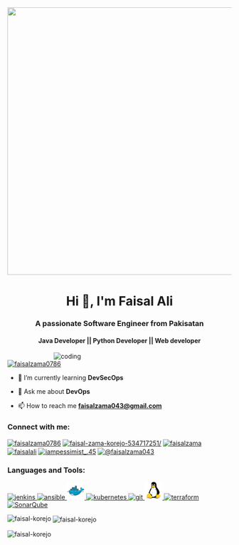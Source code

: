 <img height="600" width="1100" src="https://d1jnx9ba8s6j9r.cloudfront.net/blog/wp-content/uploads/2019/10/website.png">
<h1 align="center">Hi 👋, I'm Faisal Ali</h1>
<h3 align="center">A passionate Software Engineer from Pakisatan </h3>
<h4 align="center">Java Developer || Python Developer || Web developer </h4>
<img align="right" alt="coding" width=400 src="https://cdn.dribbble.com/users/1162077/screenshots/3848914/programmer.gif"> </p>

<p align="left"> <a href="https://twitter.com/faisalzama0786" target="blank"><img src="https://img.shields.io/twitter/follow/faisalzama0786?logo=twitter&style=for-the-badge" alt="faisalzama0786" /></a> </p>

- 🌱 I’m currently learning **DevSecOps**

- 💬 Ask me about **DevOps**

- 📫 How to reach me **faisalzama043@gmail.com**

<h3 align="left">Connect with me:</h3>
<p align="left">
<a href="https://twitter.com/faisalzama0786" target="blank"><img align="center" src="https://raw.githubusercontent.com/rahuldkjain/github-profile-readme-generator/master/src/images/icons/Social/twitter.svg" alt="faisalzama0786" height="30" width="40" /></a>
<a href="https://linkedin.com/in/faisal-zama-korejo-534717251/" target="blank"><img align="center" src="https://raw.githubusercontent.com/rahuldkjain/github-profile-readme-generator/master/src/images/icons/Social/linked-in-alt.svg" alt="faisal-zama-korejo-534717251/" height="30" width="40" /></a>
<a href="https://kaggle.com/faisalzama" target="blank"><img align="center" src="https://raw.githubusercontent.com/rahuldkjain/github-profile-readme-generator/master/src/images/icons/Social/kaggle.svg" alt="faisalzama" height="30" width="40" /></a>
<a href="https://fb.com/faisalali" target="blank"><img align="center" src="https://raw.githubusercontent.com/rahuldkjain/github-profile-readme-generator/master/src/images/icons/Social/facebook.svg" alt="faisalali" height="30" width="40" /></a>
<a href="https://instagram.com/iampessimist_.45" target="blank"><img align="center" src="https://raw.githubusercontent.com/rahuldkjain/github-profile-readme-generator/master/src/images/icons/Social/instagram.svg" alt="iampessimist_.45" height="30" width="40" /></a>
<a href="https://www.youtube.com/c/@faisalzama043" target="blank"><img align="center" src="https://raw.githubusercontent.com/rahuldkjain/github-profile-readme-generator/master/src/images/icons/Social/youtube.svg" alt="@faisalzama043" height="30" width="40" /></a>
</p>

<h3 align="left">Languages and Tools:</h3>
<p align="left">
  <!-- DevOps Tools -->
  <a href="https://www.jenkins.io/" target="_blank" rel="noreferrer">
    <img src="https://www.vectorlogo.zone/logos/jenkins/jenkins-icon.svg" alt="jenkins" width="40" height="40"/>
  </a>
  <a href="https://www.ansible.com/" target="_blank" rel="noreferrer">
    <img src="https://www.vectorlogo.zone/logos/ansible/ansible-icon.svg" alt="ansible" width="40" height="40"/>
  </a>
  <a href="https://www.docker.com/" target="_blank" rel="noreferrer">
    <img src="https://raw.githubusercontent.com/devicons/devicon/master/icons/docker/docker-original.svg" alt="docker" width="40" height="40"/>
  </a>
  <a href="https://kubernetes.io/" target="_blank" rel="noreferrer">
    <img src="https://www.vectorlogo.zone/logos/kubernetes/kubernetes-icon.svg" alt="kubernetes" width="40" height="40"/>
  </a>
  <a href="https://git-scm.com/" target="_blank" rel="noreferrer">
    <img src="https://www.vectorlogo.zone/logos/git-scm/git-scm-icon.svg" alt="git" width="40" height="40"/>
  </a>
  <a href="https://www.linux.org/" target="_blank" rel="noreferrer">
    <img src="https://raw.githubusercontent.com/devicons/devicon/master/icons/linux/linux-original.svg" alt="linux" width="40" height="40"/>
  </a>
  <a href="https://www.terraform.io/" target="_blank" rel="noreferrer">
    <img src="https://www.vectorlogo.zone/logos/terraformio/terraformio-icon.svg" alt="terraform" width="40" height="40"/>
  </a>
  <a href="https://www.sonarqube.org/" target="_blank" rel="noreferrer">
  <img src="[https://upload.wikimedia.org/wikipedia/commons/4/42/SonarQube_logo.png](https://www.aviator.co/blog/wp-content/uploads/2023/01/sonarqube-1024x567.png)" alt="SonarQube" width="40" height="40"/>
</a>


<p><img align="left" src="https://github-readme-stats.vercel.app/api/top-langs?username=faisal-korejo&show_icons=true&locale=en&layout=compact" alt="faisal-korejo" /></p>

<p>&nbsp;<img align="center" src="https://github-readme-stats.vercel.app/api?username=faisal-korejo&show_icons=true&locale=en" alt="faisal-korejo" /></p>

<p><img align="center" src="https://github-readme-streak-stats.herokuapp.com/?user=faisal-korejo&" alt="faisal-korejo" /></p>

